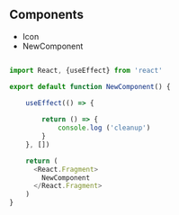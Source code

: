 
## Components

- Icon
- NewComponent


```javascript

import React, {useEffect} from 'react'

export default function NewComponent() {

	useEffect(() => {
	    
	    return () => {
	    	console.log ('cleanup')
	    }
	}, [])

	return (
	  <React.Fragment>
	  	NewComponent
	  </React.Fragment>
	)
}
````


